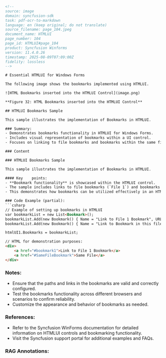 ```html
<!-- 
source: image
domain: syncfusion-sdk
task: pdf-ocr-to-markdown
language: en (keep original; do not translate)
source_filename: page_104.jpeg
document_name: HTMLUI
page_number: 104
page_id: HTMLUI#page_104
product: Syncfusion Winforms
version: 11.4.0.26
timestamp: 2025-08-09T07:09:00Z
fidelity: lossless
-->

# Essential HTMLUI for Windows Forms

The following image shows the bookmarks implemented using HTMLUI.

![HTML Bookmarks inserted into the HTMLUI Control](image.png)

**Figure 32: HTML Bookmarks inserted into the HTMLUI Control**

## HTMLUI Bookmarks Sample

This sample illustrates the implementation of Bookmarks in HTMLUI.

### Summary:
- Demonstrates bookmarks functionality in HTMLUI for Windows Forms.
- Includes visual representation of bookmarks within a UI control.
- Focuses on linking to file bookmarks and bookmarks within the same file.

### Content

### HTMLUI Bookmarks Sample

This sample illustrates the implementation of Bookmarks in HTMLUI.

#### Key	points:
- **Bookmark functionality** is showcased within the HTMLUI control.
- The sample includes links to file bookmarks (`File 1`) and bookmarks within the same file.
- This demonstrates how bookmarks can be utilized effectively in an HTMLUI-based Windows Forms application.

### Code Example (partial):
```csharp
// Example of setting up bookmarks in HTMLUI
var bookmarkList = new List<Bookmark>();
bookmarkList.Add(new Bookmark() { Name = "Link to File 1 Bookmark", URL = "file:/path/to/File1.html#bookmark1" });
bookmarkList.Add(new Bookmark() { Name = "Link to Bookmark in this file", URL = "#SameFileBookmark" });

htmlUI1.Bookmarks = bookmarkList;

// HTML for demonstration purposes:
<div>
    <a href="#bookmark1">Link to File 1 Bookmark</a>
    <a href="#SameFileBookmark">Same File</a>
</div>
```

### Notes:
- Ensure that the paths and links in the bookmarks are valid and correctly configured.
- Test the bookmarks functionality across different browsers and scenarios to confirm reliability.
- Customize the appearance and behavior of bookmarks as needed.

### References:
- Refer to the Syncfusion WinForms documentation for detailed information on HTMLUI controls and bookmarking functionality.
- Visit the Syncfusion support portal for additional examples and FAQs.

### RAG Annotations:
<!-- tags: HTMLUI, bookmarks, WinForms, Syncfusion, HTML Bookmarks, Windows Forms, feature implementation keywords: bookmarks, HTMLUI, UI control, file links, internal links, Windows Forms, Syncfusion -->

```
